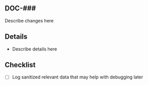 ## DOC-###

Describe changes here

## Details

- Describe details here

## Checklist

- [ ] Log sanitized relevant data that may help with debugging later
